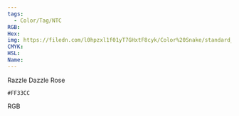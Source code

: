 ```yaml
---
tags:
  - Color/Tag/NTC
RGB:
Hex:
img: https://filedn.com/l0hpzxl1f01yT7GHxtF8cyk/Color%20Snake/standard_csv_to_svg/%23/FF33CC.svg
CMYK:
HSL:
Name:
---
```

Razzle Dazzle Rose
```palette
#FF33CC
```
RGB

